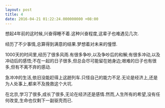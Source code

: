 ```yaml
---
layout: post
title: 4
date: 2016-04-21 01:22:24.000000000 +08:00
---
```


想起4年前的这时候,兴奋得睡不着.这种兴奋程度,这辈子也难遇见几次.

经历了不少事情,总算得到满意的结果.梦想着对未来的憧憬.

1000天的时间里,经历了很多风雨.有很多争吵,以及争吵后的和解;有很多冲动,以及冲动后的感悟;不在一起的日子很多,但总会尽可能留在她身边;艰难的日子也有很多,但有不离不弃的感动.

急冲冲的生活,依旧没能赶得上这趟列车.只怪自己的能力不足.无论是经济上,还是为人处事上,都来不及挽救这个大坑.

在北京,学习了很多,成长了很多,无论在经济还是感情.然而,人生所有的希望,没有任何改变,生命也仅剩下一副驱壳而已.
